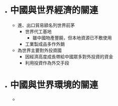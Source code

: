 - # 中國與世界經濟的關連
	- 進、出口貿易額名列世界前茅
		- 世界代工基地
			- 雖中國物產豐饒，但本地資源已不敷使用
		- 工業製成品多作外銷
	- 為世界主要對外投資國
		- 因經濟高度成長帶給中國眾多對外投資的資金
		- 利用投資作為外交手段
- # 中國與世界環境的關連
	-